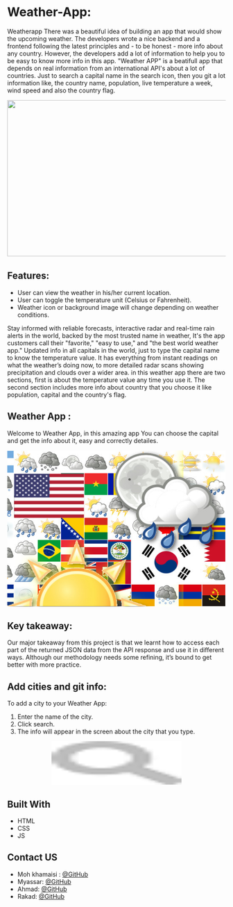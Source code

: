# Weather-App: 
Weatherapp
There was a beautiful idea of building an app that would show the upcoming weather. The developers wrote a nice backend and a frontend following the latest principles and - to be honest - more info about any country. However, the developers add a lot of information to help you to be easy to know more info in this app. "Weather APP" is a beatifull app that depends on real information from an international API's about a lot of countries.
Just to search a capital name in the search icon, then you git a lot information like, the country name, population, live temperature a week, wind speed and also the country flag.

<p align="center">
  <img src="/img/weather2.jpg" width=720px height=360px />
</p>

## Features:

* User can view the weather in his/her current location.
* User can toggle the temperature unit (Celsius or Fahrenheit).
* Weather icon or background image will change depending on weather conditions.


Stay informed with reliable forecasts, interactive radar and real-time rain alerts in the world, backed by the most trusted name in weather, It's the app customers call their "favorite," "easy to use," and "the best world weather app."
Updated info in all capitals in the world, just to type the capital name to know the temperature value.
It has everything from instant readings on what the weather’s doing now, to more detailed radar scans showing precipitation and clouds over a wider area.
in this weather app there are two sections, first is about the temperature value any time you use it. The second section includes more info about country that you choose it like population, capital and the country's flag.

## Weather App :
 Welcome to Weather App, in this amazing app You can choose the capital and get the info about it, easy and correctly detailes.<br>
 
<p align="center">
  <img src="/img/flagsweather.jpg" width=720px height=360px />
</p>

## Key takeaway:
Our major takeaway from this project is that we learnt how to access each part of the returned JSON data from the API response and use it in different ways. Although our methodology needs some refining, it’s bound to get better with more practice.

## Add cities and git info:
To add a city to your Weather App:        
1. Enter the name of the city.
2. Click search.
3. The info will appear in the screen about the city that you type.

<p align="center">
  <img src="/img/searchicon.png" width=300px height=100px />
</p>




## Built With
* HTML
* CSS
* JS


<!-- Contact US -->
## Contact US

* Moh khamaisi : [@GitHub](https://github.com/muhkhm)
* Myassar: [@GitHub](https://github.com/myassar1211)
* Ahmad: [@GitHub](https://github.com/ahmad420)
* Rakad: [@GitHub](https://github.com/rakad-kh)
<br>

